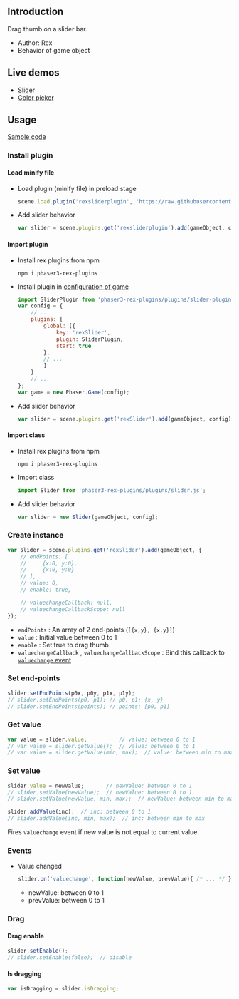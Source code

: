 ## Introduction

Drag thumb on a slider bar.

- Author: Rex
- Behavior of game object

## Live demos

- [Slider](https://codepen.io/rexrainbow/pen/eKJGZB)
- [Color picker](https://codepen.io/rexrainbow/pen/XWmgMaX)

## Usage

[Sample code](https://github.com/rexrainbow/phaser3-rex-notes/tree/master/examples/slider)

### Install plugin

#### Load minify file

- Load plugin (minify file) in preload stage
    ```javascript
    scene.load.plugin('rexsliderplugin', 'https://raw.githubusercontent.com/rexrainbow/phaser3-rex-notes/master/dist/rexsliderplugin.min.js', true);
    ```
- Add slider behavior
    ```javascript
    var slider = scene.plugins.get('rexsliderplugin').add(gameObject, config);
    ```

#### Import plugin

- Install rex plugins from npm
    ```
    npm i phaser3-rex-plugins
    ```
- Install plugin in [configuration of game](game.md#configuration)
    ```javascript
    import SliderPlugin from 'phaser3-rex-plugins/plugins/slider-plugin.js';
    var config = {
        // ...
        plugins: {
            global: [{
                key: 'rexSlider',
                plugin: SliderPlugin,
                start: true
            },
            // ...
            ]
        }
        // ...
    };
    var game = new Phaser.Game(config);
    ```
- Add slider behavior
    ```javascript
    var slider = scene.plugins.get('rexSlider').add(gameObject, config);
    ```

#### Import class

- Install rex plugins from npm
    ```
    npm i phaser3-rex-plugins
    ```
- Import class
    ```javascript
    import Slider from 'phaser3-rex-plugins/plugins/slider.js';
    ```
- Add slider behavior
    ```javascript
    var slider = new Slider(gameObject, config);
    ```

### Create instance

```javascript
var slider = scene.plugins.get('rexSlider').add(gameObject, {
    // endPoints: [
    //     {x:0, y:0},
    //     {x:0, y:0}
    // ],
    // value: 0,
    // enable: true,

    // valuechangeCallback: null,
    // valuechangeCallbackScope: null
});
```

- `endPoints` : An array of 2 end-points (`[{x,y}, {x,y}]`)
- `value` : Initial value between 0 to 1
- `enable` : Set true to drag thumb
- `valuechangeCallback` , `valuechangeCallbackScope` : Bind this callback to [`valuechange` event](slider.md#events)

### Set end-points

```javascript
slider.setEndPoints(p0x, p0y, p1x, p1y);
// slider.setEndPoints(p0, p1); // p0, p1: {x, y}
// slider.setEndPoints(points); // points: [p0, p1]
```

### Get value

```javascript
var value = slider.value;          // value: between 0 to 1
// var value = slider.getValue();  // value: between 0 to 1
// var value = slider.getValue(min, max);  // value: between min to max
```

### Set value

```javascript
slider.value = newValue;       // newValue: between 0 to 1
// slider.setValue(newValue);  // newValue: between 0 to 1
// slider.setValue(newValue, min, max);  // newValue: between min to max
```

```javascript
slider.addValue(inc);  // inc: between 0 to 1
// slider.addValue(inc, min, max);  // inc: between min to max
```

Fires `valuechange` event if new value is not equal to current value.

### Events

- Value changed
    ```javascript
    slider.on('valuechange', function(newValue, prevValue){ /* ... */ });
    ```
    - newValue: between 0 to 1
    - prevValue: between 0 to 1

### Drag

#### Drag enable

```javascript
slider.setEnable();
// slider.setEnable(false);  // disable
```

#### Is dragging

```javascript
var isDragging = slider.isDragging;
```